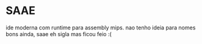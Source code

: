 # SAAE

ide moderna com runtime para assembly mips. nao tenho ideia para nomes bons ainda, saae eh sigla mas ficou feio :(